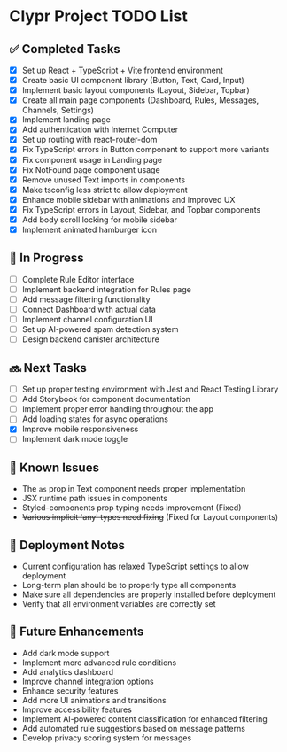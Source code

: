 # Clypr Project TODO List

## ✅ Completed Tasks
- [x] Set up React + TypeScript + Vite frontend environment
- [x] Create basic UI component library (Button, Text, Card, Input)
- [x] Implement basic layout components (Layout, Sidebar, Topbar)
- [x] Create all main page components (Dashboard, Rules, Messages, Channels, Settings)
- [x] Implement landing page
- [x] Add authentication with Internet Computer
- [x] Set up routing with react-router-dom
- [x] Fix TypeScript errors in Button component to support more variants
- [x] Fix component usage in Landing page 
- [x] Fix NotFound page component usage
- [x] Remove unused Text imports in components
- [x] Make tsconfig less strict to allow deployment
- [x] Enhance mobile sidebar with animations and improved UX
- [x] Fix TypeScript errors in Layout, Sidebar, and Topbar components
- [x] Add body scroll locking for mobile sidebar
- [x] Implement animated hamburger icon

## 🚧 In Progress
- [ ] Complete Rule Editor interface
- [ ] Implement backend integration for Rules page
- [ ] Add message filtering functionality
- [ ] Connect Dashboard with actual data
- [ ] Implement channel configuration UI
- [ ] Set up AI-powered spam detection system
- [ ] Design backend canister architecture

## 🔜 Next Tasks
- [ ] Set up proper testing environment with Jest and React Testing Library
- [ ] Add Storybook for component documentation
- [ ] Implement proper error handling throughout the app
- [ ] Add loading states for async operations
- [x] Improve mobile responsiveness
- [ ] Implement dark mode toggle

## 🐞 Known Issues
- The `as` prop in Text component needs proper implementation
- JSX runtime path issues in components
- ~~Styled-components prop typing needs improvement~~ (Fixed)
- ~~Various implicit 'any' types need fixing~~ (Fixed for Layout components)

## 📝 Deployment Notes
- Current configuration has relaxed TypeScript settings to allow deployment
- Long-term plan should be to properly type all components
- Make sure all dependencies are properly installed before deployment
- Verify that all environment variables are correctly set

## 🚀 Future Enhancements
- Add dark mode support
- Implement more advanced rule conditions
- Add analytics dashboard
- Improve channel integration options
- Enhance security features
- Add more UI animations and transitions
- Improve accessibility features
- Implement AI-powered content classification for enhanced filtering
- Add automated rule suggestions based on message patterns
- Develop privacy scoring system for messages
